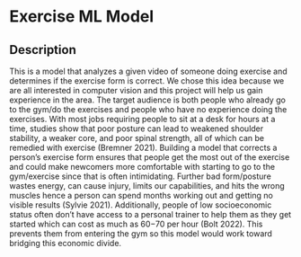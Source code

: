 # Exercise ML Model
## Description
This is a model that analyzes a given video of someone doing exercise and determines if the exercise form is correct. We chose this idea because we are all interested in computer vision and this project will help us gain experience in the area. The target audience is both people who already go to the gym/do the exercises and people who have no experience doing the exercises. With most jobs requiring people to sit at a desk for hours at a time, studies show that poor posture can lead to weakened shoulder stability, a weaker core, and poor spinal strength, all of which can be remedied with exercise (Bremner 2021). Building a model that corrects a person’s exercise form ensures that people get the most out of the exercise and could make newcomers more comfortable with starting to go to the gym/exercise since that is often intimidating. Further bad form/posture wastes energy, can cause injury, limits our capabilities, and hits the wrong muscles hence a person can spend months working out and getting no visible results (Sylvie 2021). Additionally, people of low socioeconomic status often don’t have access to a personal trainer to help them as they get started which can cost as much as $60-$70 per hour (Bolt 2022). This prevents them from entering the gym so this model would work toward bridging this economic divide. 
